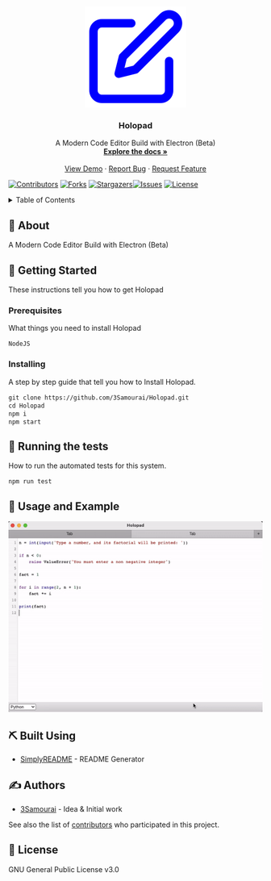 <!--
*** Thanks for use SimplyREADME.
***
***
*** To find what you do complete. Do a search (Ctrl/Cmd-F) «TODO»
***
-->
<p align="center">
  <a href="" rel="noopener">
 <img width=200px height=200px src="https://raw.githubusercontent.com/3Samourai/Holopad/main/docs/edit.svg" alt="Project logo"></a>
</p>

<h3 align="center">Holopad</h3>
 <p align="center">
    A Modern Code Editor Build with Electron (Beta)
    <br />
    <a href="https://github.com/3Samourai/Holopad#about"><strong>Explore the docs »</strong></a>
    <br />
    <br />
    <a href="#usage">View Demo</a>
    ·
    <a href="https://github.com/3Samourai/Holopad/issues">Report Bug</a>
    ·
    <a href="https://github.com/3Samourai/Holopad/issues">Request Feature</a>
  </p>
  
[![Contributors][contributors-shield]][contributors-url] [![Forks][forks-shield]][forks-url] [![Stargazers][stars-shield]][stars-url][![Issues][issues-shield]][issues-url] [![License][license-shield]][license-url]
<details>
  <summary>Table of Contents</summary>
  <ol>
    <li>
      <a href="#about">About The Project</a>
      <ul>
        <li><a href="#built-with">Built With</a></li>
      </ul>
    </li>
    <li>
      <a href="#getting_started">Getting Started</a>
      <ul>
        <li><a href="#prerequisites">Prerequisites</a></li>
        <li><a href="#installing">Installing</a></li>
      </ul>
    </li>
     <li><a href="#tests">Running the tests</a></li>
    <li><a href="#usage">Usage and Example</a></li>
    <li><a href="#built_using">Built Using</a></li>
    <li><a href="#authors">Authors</a></li>
    <li><a href="#license">License</a></li>

  </ol>
</details>

## 🧐 About <a name = "about"></a>
A Modern Code Editor Build with Electron (Beta)

## 🏁 Getting Started <a name = "getting_started"></a>
These instructions tell you how to get Holopad

### Prerequisites
What things you need to install Holopad

```
NodeJS 
```

### Installing
A step by step guide that tell you how to Install Holopad.


```
git clone https://github.com/3Samourai/Holopad.git 
cd Holopad 
npm i 
npm start
```

## 🔧 Running the tests <a name = "tests"></a>
How to run the automated tests for this system.

```
npm run test
```

## 🎈 Usage and Example <a name="usage"></a>
 <img src="https://raw.githubusercontent.com/3Samourai/Holopad/main/src/HolopadGif.gif" alt="GIF Example"></a>
 

## ⛏️ Built Using <a name = "built_using"></a>
- [SimplyREADME](https://github.com/3Samourai/simply-readme) - README Generator


## ✍️ Authors <a name = "authors"></a>
- [3Samourai](https://github.com/3Samourai) - Idea & Initial work

See also the list of [contributors](https://github.com/https://github.com/3Samourai/Holopad/contributors) who participated in this project.


## 🎉 License <a name = "license"></a>
GNU General Public License v3.0

[contributors-shield]: https://img.shields.io/github/contributors/3Samourai/Holopad.svg?style=for-the-badge 
[contributors-url]: https://github.com/3Samourai/Holopad/graphs/contributors 
[forks-shield]: https://img.shields.io/github/forks/3Samourai/Holopad.svg?style=for-the-badge 
[forks-url]: https://github.com/3Samourai/Holopad/network/members 
[stars-shield]: https://img.shields.io/github/stars/3Samourai/Holopad.svg?style=for-the-badge 
[stars-url]: https://github.com/3Samourai/Holopad/stargazers 
[issues-shield]: https://img.shields.io/github/issues/3Samourai/Holopad.svg?style=for-the-badge 
[issues-url]: https://github.com/3Samourai/Holopad/issues 
[license-shield]: https://img.shields.io/github/license/3Samourai/Holopad.svg?style=for-the-badge 
[license-url]: https://github.com/3Samourai/Holopad/blob/master/LICENSE.txt 
